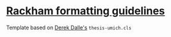 
# [Rackham formatting guidelines](https://rackham.umich.edu/navigating-your-degree/formatting-guidelines/)

Template based on [Derek Dalle's](@derek-ddalle) `thesis-umich.cls`
